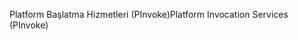 <span data-ttu-id="5976b-101">Platform Başlatma Hizmetleri (PInvoke)</span><span class="sxs-lookup"><span data-stu-id="5976b-101">Platform Invocation Services (PInvoke)</span></span>